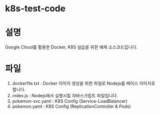 # k8s-test-code

# 설명
Google Cloud를 활용한 Docker, K8S 실습을 위한 예제 소스코드입니다. 

# 파일 
1. dockerfile.txt : Docker 이미지 생성을 위한 파일로 Nodejs를 베이스 이미지로 합니다.
2. index.js : Nodejs에서 실행시킬 자바스크립트 파일입니다.
3. pokemon-svc.yaml : K8S Config (Service-LoadBalancer)
4. pokemon.yaml : K8S Config (ReplicationController & Pods)
